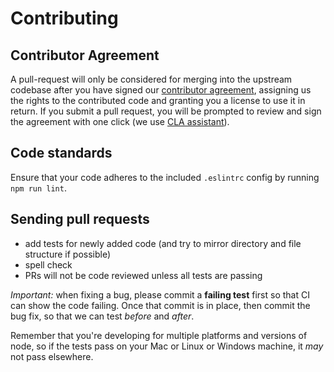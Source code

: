 # Contributing

## Contributor Agreement

A pull-request will only be considered for merging into the upstream codebase after you have signed our [contributor agreement](https://github.com/snyk/snyk/blob/master/Contributor-Agreement.md), assigning us the rights to the contributed code and granting you a license to use it in return. If you submit a pull request, you will be prompted to review and sign the agreement with one click (we use [CLA assistant](https://cla-assistant.io/)).

## Code standards

Ensure that your code adheres to the included `.eslintrc` config by running `npm run lint`.

## Sending pull requests

- add tests for newly added code (and try to mirror directory and file structure if possible)
- spell check
- PRs will not be code reviewed unless all tests are passing

_Important:_ when fixing a bug, please commit a **failing test** first so that CI can show the code failing. Once that commit is in place, then commit the bug fix, so that we can test _before_ and _after_.

Remember that you're developing for multiple platforms and versions of node, so if the tests pass on your Mac or Linux or Windows machine, it _may_ not pass elsewhere.
